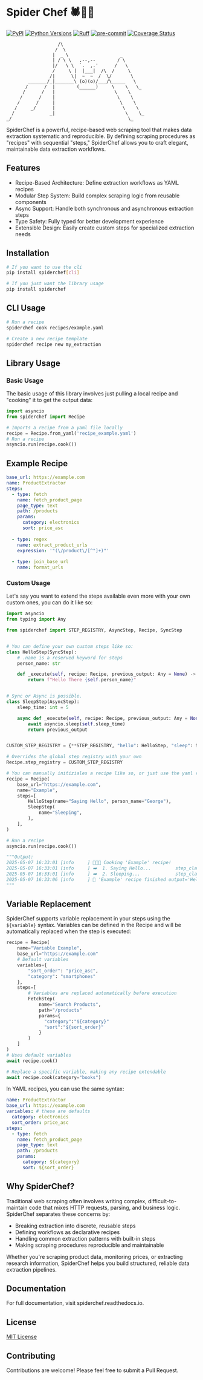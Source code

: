 # Spider Chef 🕷️👨‍🍳
[![PyPI](https://img.shields.io/pypi/v/spiderchef)](https://pypi.org/project/spiderchef/)
[![Python Versions](https://img.shields.io/pypi/pyversions/spiderchef)](https://pypi.org/project/spiderchef/)
[![Ruff](https://img.shields.io/endpoint?url=https://raw.githubusercontent.com/astral-sh/ruff/main/assets/badge/v2.json)](https://github.com/astral-sh/ruff)
[![pre-commit](https://img.shields.io/badge/pre--commit-enabled-brightgreen?logo=pre-commit&logoColor=white)](https://github.com/pre-commit/pre-commit)
[![Coverage Status](./coverage-badge.svg?dummy=8484744)](./coverage.xml)
```
                   /\
                  /  \
                 |  _ \                   _
                 | / \ \   .--,--        / \
                 |/   \ \  `.  ,.'      /   \
                 /     \ |  |___|  /\  /     \
                /|      \|  ~  ~  /  \/       \
        _______/_|_______\ (o)(o)/___/\_____   \
       /      /  |        (______)     \    \   \_
      /      /   |                      \    \
     /      /    |                       \    \
    /      /     |                        \    \
   /     _/      |                         \    \
  /             _|                          \    \_
_/                                           \_                                               
```

SpiderChef is a powerful, recipe-based web scraping tool that makes data extraction systematic and reproducible. By defining scraping procedures as "recipes" with sequential "steps," SpiderChef allows you to craft elegant, maintainable data extraction workflows.

## Features

- Recipe-Based Architecture: Define extraction workflows as YAML recipes
- Modular Step System: Build complex scraping logic from reusable components
- Async Support: Handle both synchronous and asynchronous extraction steps
- Type Safety: Fully typed for better development experience
- Extensible Design: Easily create custom steps for specialized extraction needs

## Installation

```bash
# If you want to use the cli
pip install spiderchef[cli]

# If you just want the library usage
pip install spiderchef
```

## CLI Usage

```bash
# Run a recipe
spiderchef cook recipes/example.yaml

# Create a new recipe template
spiderchef recipe new my_extraction
```


## Library Usage

### Basic Usage
The basic usage of this library involves just pulling a local recipe and "cooking" it to get the output data:
```python
import asyncio
from spiderchef import Recipe

# Imports a recipe from a yaml file locally
recipe = Recipe.from_yaml('recipe_example.yaml')
# Run a recipe
asyncio.run(recipe.cook())
```
## Example Recipe

```yaml
base_url: https://example.com
name: ProductExtractor
steps:
  - type: fetch
    name: fetch_product_page
    page_type: text
    path: /products
    params:
      category: electronics
      sort: price_asc
  
  - type: regex
    name: extract_product_urls
    expression: '"(\/product\/[^"]+)"'
  
  - type: join_base_url
    name: format_urls
```

### Custom Usage
Let's say you want to extend the steps available even more with your own custom ones, you can do it like so:
```python
import asyncio
from typing import Any

from spiderchef import STEP_REGISTRY, AsyncStep, Recipe, SyncStep


# You can define your own custom steps like so:
class HelloStep(SyncStep):
    # .name is a reserved keyword for steps
    person_name: str

    def _execute(self, recipe: Recipe, previous_output: Any = None) -> str:
        return f"Hello There {self.person_name}"


# Sync or Async is possible.
class SleepStep(AsyncStep):
    sleep_time: int = 5

    async def _execute(self, recipe: Recipe, previous_output: Any = None) -> Any:
        await asyncio.sleep(self.sleep_time)
        return previous_output


CUSTOM_STEP_REGISTRY = {**STEP_REGISTRY, "hello": HelloStep, "sleep": SleepStep}

# Overrides the global step registry with your own
Recipe.step_registry = CUSTOM_STEP_REGISTRY

# You can manually initiziales a recipe like so, or just use the yaml recipe.
recipe = Recipe(
    base_url="https://example.com",
    name="Example",
    steps=[
        HelloStep(name="Saying Hello", person_name="George"),
        SleepStep(
            name="Sleeping",
        ),
    ],
)

# Run a recipe
asyncio.run(recipe.cook())

"""Output:
2025-05-07 16:33:01 [info     ] 🥣🥄🔥 Cooking 'Example' recipe!
2025-05-07 16:33:01 [info     ] ➡️  1. Saying Hello...         step_class=HelloStep
2025-05-07 16:33:01 [info     ] ➡️  2. Sleeping...             step_class=SleepStep
2025-05-07 16:33:06 [info     ] 🍞 'Example' recipe finished output='Hello There George'
"""
```


## Variable Replacement
SpiderChef supports variable replacement in your steps using the `${variable}` syntax. Variables can be defined in the Recipe and will be automatically replaced when the step is executed:

```python
recipe = Recipe(
    name="Variable Example",
    base_url="https://example.com"
    # Default variables
    variables={
        "sort_order": "price_asc",
        "category": "smartphones"
    },
    steps=[
        # Variables are replaced automatically before execution
        FetchStep(
            name="Search Products",
            path="/products"
            params={
              "category":"${category}"
              "sort":"${sort_order}"
            }
        )
    ]
)
# Uses default variables
await recipe.cook()

# Replace a specific variable, making any recipe extendable
await recipe.cook(category="books")
```
In YAML recipes, you can use the same syntax:
```yaml
name: ProductExtractor
base_url: https://example.com
variables: # these are defaults
  category: electronics
  sort_order: price_asc
steps:
  - type: fetch
    name: fetch_product_page
    page_type: text
    path: /products
    params:
      category: ${category}
      sort: ${sort_order}
```

## Why SpiderChef?
Traditional web scraping often involves writing complex, difficult-to-maintain code that mixes HTTP requests, parsing, and business logic. SpiderChef separates these concerns by:

- Breaking extraction into discrete, reusable steps
- Defining workflows as declarative recipes
- Handling common extraction patterns with built-in steps
- Making scraping procedures reproducible and maintainable

Whether you're scraping product data, monitoring prices, or extracting research information, SpiderChef helps you build structured, reliable data extraction pipelines.


## Documentation
For full documentation, visit spiderchef.readthedocs.io.


## License

[MIT License](LICENSE)

## Contributing

Contributions are welcome! Please feel free to submit a Pull Request.